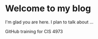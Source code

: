 # Welcome to my blog

I'm glad you are here. I plan to talk about ...

GitHub training for CIS 4973
